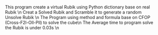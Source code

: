 This program create a virtual Rubik using Python dictionary base on real Rubik \n
Creat a Solved Rubik and Scramble it to generate a random Unsolve Rubik \n
The Program using method and formula base on CFOP (Cross-F2l-Oll-Pll) to solve the cube\n
The Average time to program solve the Rubik is under 0.03s \n
